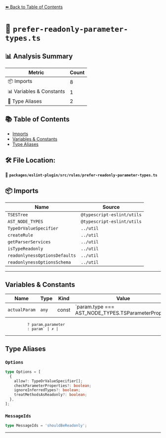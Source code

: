 [⬅️ Back to Table of Contents](../../../../index.md)

# 📄 `prefer-readonly-parameter-types.ts`

## 📊 Analysis Summary

| Metric | Count |
|--------|-------|
| 📦 Imports | 8 |
| 📊 Variables & Constants | 1 |
| 📑 Type Aliases | 2 |

## 📚 Table of Contents

- [Imports](#imports)
- [Variables & Constants](#variables-constants)
- [Type Aliases](#type-aliases)

## 🛠️ File Location:
📂 **`packages/eslint-plugin/src/rules/prefer-readonly-parameter-types.ts`**

## 📦 Imports

| Name | Source |
|------|--------|
| `TSESTree` | `@typescript-eslint/utils` |
| `AST_NODE_TYPES` | `@typescript-eslint/utils` |
| `TypeOrValueSpecifier` | `../util` |
| `createRule` | `../util` |
| `getParserServices` | `../util` |
| `isTypeReadonly` | `../util` |
| `readonlynessOptionsDefaults` | `../util` |
| `readonlynessOptionsSchema` | `../util` |


---

## Variables & Constants

| Name | Type | Kind | Value | Exported |
|------|------|------|-------|----------|
| `actualParam` | `any` | const | `param.type === AST_NODE_TYPES.TSParameterProperty
              ? param.parameter
              : param` | ✗ |


---

## Type Aliases

### `Options`

```ts
type Options = [
  {
    allow?: TypeOrValueSpecifier[];
    checkParameterProperties?: boolean;
    ignoreInferredTypes?: boolean;
    treatMethodsAsReadonly?: boolean;
  },
];
```

### `MessageIds`

```ts
type MessageIds = 'shouldBeReadonly';
```


---